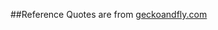 ##Reference
Quotes are from [geckoandfly.com](https://www.geckoandfly.com/16647/20-wise-chinese-fortune-cookie-sayings/)
